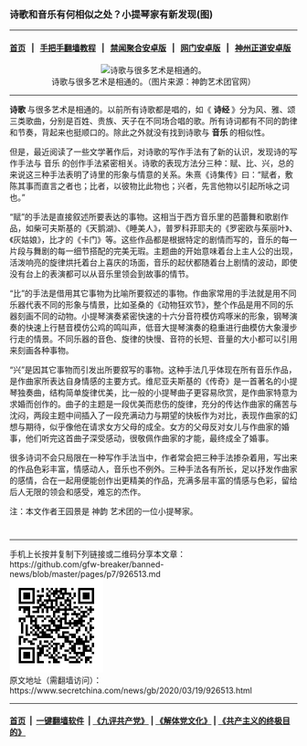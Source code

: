 ### 诗歌和音乐有何相似之处？小提琴家有新发现(图)
------------------------

#### [首页](https://github.com/gfw-breaker/banned-news/blob/master/README.md) &nbsp;&nbsp;|&nbsp;&nbsp; [手把手翻墙教程](https://github.com/gfw-breaker/guides/wiki) &nbsp;&nbsp;|&nbsp;&nbsp; [禁闻聚合安卓版](https://github.com/gfw-breaker/bn-android) &nbsp;&nbsp;|&nbsp;&nbsp; [网门安卓版](https://github.com/oGate2/oGate) &nbsp;&nbsp;|&nbsp;&nbsp; [神州正道安卓版](https://github.com/SzzdOgate/update) 



<div class="article_right" style="fone-color:#000">
 <p style="text-align:center">
  <img alt="诗歌与很多艺术是相通的。" src="//img3.secretchina.com/pic/2020/3-17/p2649671a347258443-ss.jpg"/>
  <br>
   诗歌与很多艺术是相通的。（图片来源：神韵艺术团官网）
   <span id="hideid" name="hideid" style="color:red;display:none;">
    <span href="https://www.secretchina.com">
    </span>
   </span>
  </br>
 </p>
 <div id="txt-mid1-t21-2017">
  

---


  </div>
 </div>
 <p>
  <strong>
   <span href="https://www.secretchina.com/news/gb/tag/诗歌" target="_blank">
    诗歌
   </span>
  </strong>
  与很多艺术是相通的。以前所有诗歌都是唱的，如《
  <strong>
   诗经
  </strong>
  》分为风、雅、颂三类歌曲，分别是百姓、贵族、天子在不同场合唱的歌。所有诗词都有不同的韵律和节奏，背起来也挺顺口的。除此之外就没有找到诗歌与
  <strong>
   音乐
  </strong>
  的相似性。
  <span id="hideid" name="hideid" style="color:red;display:none;">
   <span href="https://www.secretchina.com">
   </span>
  </span>
 </p>
 <p>
  但是，最近阅读了一些文学著作后，对诗歌的写作手法有了新的认识，发现诗的写作手法与
  <span href="https://www.secretchina.com/news/gb/tag/音乐" target="_blank">
   音乐
  </span>
  的创作手法紧密相关。诗歌的表现方法分三种：赋、比、兴，总的来说这三种手法表明了诗里的形象与情意的关系。朱熹《诗集传》曰：“赋者，敷陈其事而直言之者也；比者，以彼物比此物也；兴者，先言他物以引起所咏之词也。”
 </p>
 <p>
  “赋”的手法是直接叙述所要表达的事物。这相当于西方音乐里的芭蕾舞和歌剧作品，如柴可夫斯基的《天鹅湖》、《睡美人》，普罗科菲耶夫的《罗密欧与茱丽叶》、《灰姑娘》，比才的《卡门》等。这些作品都是根据特定的剧情而写的，音乐的每一片段与舞剧的每一细节搭配的完美无瑕。主题曲的开始意味着台上主人公的出现，活泼响亮的旋律烘托着台上喜庆的场面，音乐的起伏都随着台上剧情的波动，即使没有台上的表演都可以从音乐里领会到故事的情节。
 </p>
 <p>
  “比”的手法是借用其它事物为比喻所要叙述的事物。作曲家常用的手法就是用不同乐器代表不同的形象与情景，比如圣桑的《动物狂欢节》，整个作品是用不同的乐器刻画不同的动物。小提琴演奏紧密快速的十六分音符模仿鸡啄米的形象，钢琴演奏的快速上行琶音模仿公鸡的鸣叫声，低音大提琴演奏的稳重进行曲模仿大象漫步行走的情景。不同乐器的音色、旋律的快慢、音符的长短、音量的大小都可以引用来刻画各种事物。
 </p>
 <p>
  “兴”是因其它事物而引发出所要叙写的事物。这种手法几乎体现在所有音乐作品，是作曲家所表达自身情感的主要方式。维尼亚夫斯基的《传奇》是一首著名的小提琴独奏曲，结构简单旋律优美，比一般的小提琴曲子更容易欣赏，是作曲家特意为求婚而创作的。曲子的主题是一段优美而悲伤的旋律，充分的传达作曲家的痛苦与沈闷，两段主题中间插入了一段充满动力与期望的快板作为对比，表现作曲家的幻想与期待，似乎像他在请求女方父母的成全。女方的父母反对女儿与作曲家的婚事，他们听完这首曲子深受感动，很敬佩作曲家的才能，最终成全了婚事。
 </p>
 <p>
  很多诗词不会只局限在一种写作手法当中，作者常会把三种手法掺杂着用，写出来的作品色彩丰富，情感动人，音乐也不例外。三种手法各有所长，足以抒发作曲家的感情，合在一起用便能创作出更精美的作品，充满多层丰富的情感与色彩，留给后人无限的领会和感受，难忘的杰作。
 </p>
 <p>
  注：本文作者王园景是
  <span href="https://www.secretchina.com/news/gb/tag/神韵" target="_blank">
   神韵
  </span>
  艺术团的一位小提琴家。
 </p>
 <p style="text-align:center">
  <center>
   <div>
    <div id="txt-mid2-t22-2017" style="display: block;  max-height: 351px;  overflow: hidden;">
     <div id="SC-21xxx">
     </div>
     <ins class="adsbygoogle" data-ad-client="ca-pub-1276641434651360" data-ad-format="auto" data-ad-slot="4301710469" data-full-width-responsive="true" style="display:block">
     </ins>
    </div>
   </div>
  </center>
  <div style="padding-top:12px;">
  </div>
 </p>
</div>

<hr/>
手机上长按并复制下列链接或二维码分享本文章：<br/>
https://github.com/gfw-breaker/banned-news/blob/master/pages/p7/926513.md <br/>
<a href='https://github.com/gfw-breaker/banned-news/blob/master/pages/p7/926513.md'><img src='https://github.com/gfw-breaker/banned-news/blob/master/pages/p7/926513.md.png'/></a> <br/>
原文地址（需翻墙访问）：https://www.secretchina.com/news/gb/2020/03/19/926513.html


------------------------
#### [首页](https://github.com/gfw-breaker/banned-news/blob/master/README.md) &nbsp;|&nbsp; [一键翻墙软件](https://github.com/gfw-breaker/nogfw/blob/master/README.md) &nbsp;| [《九评共产党》](https://github.com/gfw-breaker/9ping.md/blob/master/README.md#九评之一评共产党是什么) | [《解体党文化》](https://github.com/gfw-breaker/jtdwh.md/blob/master/README.md) | [《共产主义的终极目的》](https://github.com/gfw-breaker/gczydzjmd.md/blob/master/README.md)


<img src='http://gfw-breaker.win/banned-news/pages/p7/926513.md' width='0px' height='0px'/>